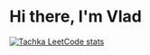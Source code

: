 <h1>Hi there, I'm Vlad</h1> 

<!--
**Tachka22/Tachka22** is a ✨ _special_ ✨ repository because its `README.md` (this file) appears on your GitHub profile.

Here are some ideas to get you started:

- 🔭 I’m currently working on ...
- 🌱 I’m currently learning ...
- 👯 I’m looking to collaborate on ...
- 🤔 I’m looking for help with ...
- 💬 Ask me about ...
- 📫 How to reach me: ...
- 😄 Pronouns: ...
- ⚡ Fun fact: ...
-->
[![Tachka LeetCode stats](https://leetcode-stats-six.vercel.app/api?username=Tachka)](https://github.com/Tachka/leetcode-stats)
